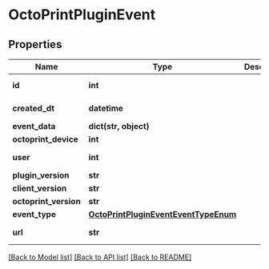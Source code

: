 # OctoPrintPluginEvent

## Properties
Name | Type | Description | Notes
------------ | ------------- | ------------- | -------------
**id** | **int** |  | [optional] [readonly] 
**created_dt** | **datetime** |  | [optional] [readonly] 
**event_data** | **dict(str, object)** |  | [optional] 
**octoprint_device** | **int** |  | 
**user** | **int** |  | [optional] [readonly] 
**plugin_version** | **str** |  | 
**client_version** | **str** |  | 
**octoprint_version** | **str** |  | 
**event_type** | [**OctoPrintPluginEventEventTypeEnum**](OctoPrintPluginEventEventTypeEnum.md) |  | 
**url** | **str** |  | [optional] [readonly] 

[[Back to Model list]](../README.md#documentation-for-models) [[Back to API list]](../README.md#documentation-for-api-endpoints) [[Back to README]](../README.md)



